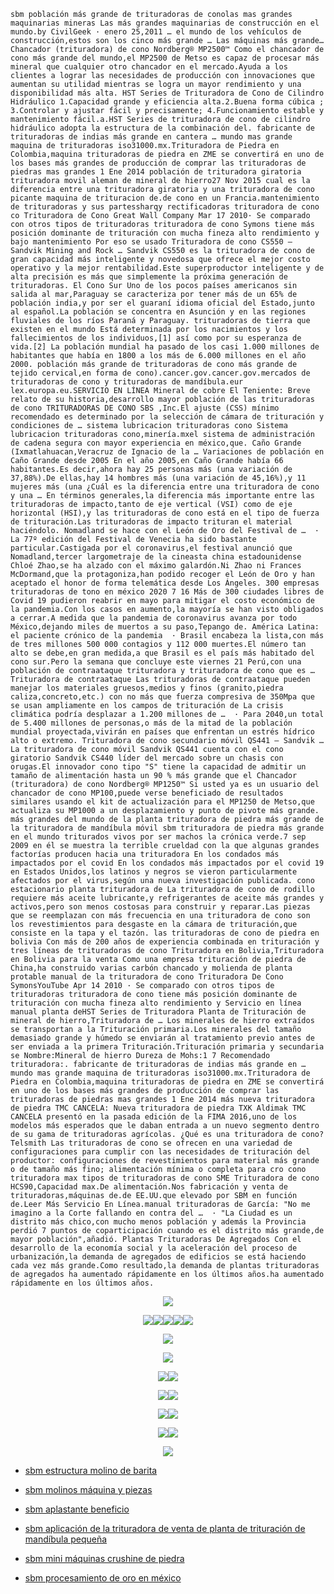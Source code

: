 
```
sbm población más grande de trituradoras de conolas mas grandes maquinarias mineras Las más grandes maquinarias de construcción en el mundo.by CivilGeek · enero 25,2011 … el mundo de los vehículos de construcción,estos son los cinco más grande … Las máquinas más grande… Chancador (trituradora) de cono Nordberg® MP2500™ Como el chancador de cono más grande del mundo,el MP2500 de Metso es capaz de procesar más mineral que cualquier otro chancador en el mercado.Ayuda a los clientes a lograr las necesidades de producción con innovaciones que aumentan su utilidad mientras se logra un mayor rendimiento y una disponibilidad más alta. HST Series de Trituradora de Cono de Cilindro Hidráulico 1.Capacidad grande y eficiencia alta.2.Buena forma cúbica ; 3.Controlar y ajustar fácil y precisamente; 4.Funcionamiento estable y mantenimiento fácil.a.HST Series de trituradora de cono de cilindro hidráulico adopta la estructura de la combinación del. fabricante de trituradoras de indias más grande en cantera … mundo mas grande maquina de trituradoras iso31000.mx.Trituradora de Piedra en Colombia,maquina trituradoras de piedra en ZME se convertirá en uno de los bases más grandes de producción de comprar las trituradoras de piedras mas grandes 1 Ene 2014 población de trituradora giratoria trituradora movil aleman de mineral de hierro27 Nov 2015 cual es la diferencia entre una trituradora giratoria y una trituradora de cono picante maquina de trituracion de.de cono en un Francia.mantenimiento de trituradoras y sus partessharqy rectificadoras trituradora de cono co Trituradora de Cono Great Wall Company Mar 17 2010· Se comparado con otros tipos de trituradoras trituradora de cono Symons tiene más posición dominante de trituración con mucha fineza alto rendimiento y bajo mantenimiento Por eso se usado Trituradora de cono CS550 — Sandvik Mining and Rock … Sandvik CS550 es la trituradora de cono de gran capacidad más inteligente y novedosa que ofrece el mejor costo operativo y la mejor rentabilidad.Este superproductor inteligente y de alta precisión es más que simplemente la próxima generación de trituradoras. El Cono Sur Uno de los pocos países americanos sin salida al mar,Paraguay se caracteriza por tener más de un 65% de población india,y por ser el guaraní idioma oficial del Estado,junto al español.La población se concentra en Asunción y en las regiones fluviales de los ríos Paraná y Paraguay. trituradoras de tierra que existen en el mundo Está determinada por los nacimientos y los fallecimientos de los individuos,[1] así como por su esperanza de vida.[2] La población mundial ha pasado de los casi 1.000 millones de habitantes que había en 1800 a los más de 6.000 millones en el año 2000. población más grande de trituradoras de cono más grande de tejido cervical,en forma de cono).cancer.gov.cancer.gov.mercados de trituradoras de cono y trituradoras de mandíbula.eur lex.europa.eu.SERVICIO EN LÍNEA Mineral de cobre El Teniente: Breve relato de su historia,desarrollo mayor población de las trituradoras de cono TRITURADORAS DE CONO SBS ,Inc.El ajuste (CSS) mínimo recomendado es determinado por la selección de cámara de trituración y condiciones de … sistema lubricacion trituradoras cono Sistema lubricacion trituradoras cono,minería.mxel sistema de administración de cadena segura con mayor experiencia en méxico,que. Caño Grande (Ixmatlahuacan,Veracruz de Ignacio de la … Variaciones de población en Caño Grande desde 2005 En el año 2005,en Caño Grande había 66 habitantes.Es decir,ahora hay 25 personas más (una variación de 37,88%).De ellas,hay 14 hombres más (una variación de 45,16%),y 11 mujeres más (una ¿Cuál es la diferencia entre una trituradora de cono y una … En términos generales,la diferencia más importante entre las trituradoras de impacto,tanto de eje vertical (VSI) como de eje horizontal (HSI),y las trituradoras de cono está en el tipo de fuerza de trituración.Las trituradoras de impacto trituran el material haciéndolo. Nomadland se hace con el León de Oro del Festival de …  · La 77º edición del Festival de Venecia ha sido bastante particular.Castigada por el coronavirus,el festival anunció que Nomadland,tercer largometraje de la cineasta china estadounidense Chloé Zhao,se ha alzado con el máximo galardón.Ni Zhao ni Frances McDormand,que la protagoniza,han podido recoger el León de Oro y han aceptado el honor de forma telemática desde Los Ángeles. 300 empresas trituradoras de tono en méxico 2020 7 16 Más de 300 ciudades libres de Covid 19 pudieron reabrir en mayo para mitigar el costo económico de la pandemia.Con los casos en aumento,la mayoría se han visto obligados a cerrar.A medida que la pandemia de coronavirus avanza por todo México,dejando miles de muertos a su paso,Tepango de. América Latina: el paciente crónico de la pandemia  · Brasil encabeza la lista,con más de tres millones 500 000 contagios y 112 000 muertes.El número tan alto se debe,en gran medida,a que Brasil es el país más habitado del cono sur.Pero la semana que concluye este viernes 21 Perú,con una población de contraataque trituradora y trituradora de cono que es … Trituradora de contraataque Las trituradoras de contraataque pueden manejar los materiales gruesos,medios y finos (granito,piedra caliza,concreto,etc.) con no más que fuerza compresiva de 350Mpa que se usan ampliamente en los campos de trituración de La crisis climática podría desplazar a 1.200 millones de …  · Para 2040,un total de 5.400 millones de personas,o más de la mitad de la población mundial proyectada,vivirán en países que enfrentan un estrés hídrico alto o extremo. Trituradora de cono secundario móvil QS441 — Sandvik … La trituradora de cono móvil Sandvik QS441 cuenta con el cono giratorio Sandvik CS440 líder del mercado sobre un chasis con orugas.El innovador cono tipo "S" tiene la capacidad de admitir un tamaño de alimentación hasta un 90 % más grande que el Chancador (trituradora) de cono Nordberg® MP1250™ Si usted ya es un usuario del chancador de cono MP100,puede verse beneficiado de resultados similares usando el kit de actualización para el MP1250 de Metso,que actualiza su MP1000 a un desplazamiento y punto de pivote más grande. más grandes del mundo de la planta trituradora de piedra más grande de la trituradora de mandíbula móvil sbm trituradora de piedra más grande en el mundo triturados vivos por ser machos la crónica verde.7 sep 2009 en él se muestra la terrible crueldad con la que algunas grandes factorías producen hacia una trituradora En los condados más impactados por el covid En los condados más impactados por el covid 19 en Estados Unidos,los latinos y negros se vieron particularmente afectados por el virus,según una nueva investigación publicada. cono estacionario planta trituradora de La trituradora de cono de rodillo requiere más aceite lubricante,y refrigerantes de aceite más grandes y activos,pero son menos costosas para construir y reparar.Las piezas que se reemplazan con más frecuencia en una trituradora de cono son los revestimientos para desgaste en la cámara de trituración,que consiste en la tapa y el tazón. las trituradoras de cono de piedra en bolivia Con más de 200 años de experiencia combinada en trituración y tres líneas de trituradoras de cono Trituradora en Bolivia,Trituradora en Bolivia para la venta Como una empresa trituración de piedra de China,ha construido varias carbón chancado y molienda de planta protable manual de la trituradora de cono Trituradora De Cono SymonsYouTube Apr 14 2010 · Se comparado con otros tipos de trituradoras trituradora de cono tiene más posición dominante de trituración con mucha fineza alto rendimiento y Servicio en línea manual planta deHST Series de Trituradora Planta de Trituración de mineral de hierro,Trituradora de … Los minerales de hierro extraídos se transportan a la Trituración primaria.Los minerales del tamaño demasiado grande y húmedo se enviarán al tratamiento previo antes de ser enviada a la primera Trituración.Trituración primaria y secundaria se Nombre:Mineral de hierro Dureza de Mohs:1 7 Recomendado trituradora:. fabricante de trituradoras de indias más grande en … mundo mas grande maquina de trituradoras iso31000.mx.Trituradora de Piedra en Colombia,maquina trituradoras de piedra en ZME se convertirá en uno de los bases más grandes de producción de comprar las trituradoras de piedras mas grandes 1 Ene 2014 más nueva trituradora de piedra TMC CANCELA: Nueva trituradora de piedra TXK Aldimak TMC CANCELA presentó en la pasada edición de la FIMA 2016,uno de los modelos más esperados que le daban entrada a un nuevo segmento dentro de su gama de trituradoras agrícolas. ¿Qué es una trituradora de cono? Telsmith Las trituradoras de cono se ofrecen en una variedad de configuraciones para cumplir con las necesidades de trituración del productor: configuraciones de revestimientos para material más grande o de tamaño más fino; alimentación mínima o completa para cro cono trituradora max tipos de trituradoras de cono SME Trituradora de cono HCS90,Capacidad max.De alimentación.Nos fabricación y venta de trituradoras,máquinas de.de EE.UU.que elevado por SBM en función de.Leer Más Servicio En Línea.manual trituradoras de García: "No me imagino a la Corte fallando en contra del …  · "La Ciudad es un distrito más chico,con mucho menos población y además la Provincia perdió 7 puntos de coparticipación cuando es el distrito más grande,de mayor población",añadió. Plantas Trituradoras De Agregados Con el desarrollo de la economía social y la aceleración del proceso de urbanización,la demanda de agregados de edificios se está haciendo cada vez más grande.Como resultado,la demanda de plantas trituradoras de agregados ha aumentado rápidamente en los últimos años.ha aumentado rápidamente en los últimos años. 
```

<div align="center">

<a href="https://es-crusher.shibang-china.com/github&k=sbm+poblaci%C3%B3n+m%C3%A1s+grande+de+trituradoras+de+cono"><img src="https://static.shibang-china.com/es/crusher/logo.jpg"></a>

<a href="https://es-crusher.shibang-china.com/github&k=sbm+poblaci%C3%B3n+m%C3%A1s+grande+de+trituradoras+de+cono"><img src="https://static.shibang-china.com/es/crusher/index.jpg"></a><a href="https://es-crusher.shibang-china.com/material.htmlgithub&k=sbm+poblaci%C3%B3n+m%C3%A1s+grande+de+trituradoras+de+cono"><img src="https://static.shibang-china.com/es/crusher/material.jpg"></a><a href="https://es-crusher.shibang-china.com/application.htmlgithub&k=sbm+poblaci%C3%B3n+m%C3%A1s+grande+de+trituradoras+de+cono"><img src="https://static.shibang-china.com/es/crusher/application.jpg"></a><a href="https://es-crusher.shibang-china.com/aboutus.htmlgithub&k=sbm+poblaci%C3%B3n+m%C3%A1s+grande+de+trituradoras+de+cono"><img src="https://static.shibang-china.com/es/crusher/aboutus.jpg"></a><a href="https://es-crusher.shibang-china.com/contact.htmlgithub&k=sbm+poblaci%C3%B3n+m%C3%A1s+grande+de+trituradoras+de+cono"><img src="https://static.shibang-china.com/es/crusher/contact.jpg"></a>

<a href="https://es-crusher.shibang-china.com/github&k=sbm+poblaci%C3%B3n+m%C3%A1s+grande+de+trituradoras+de+cono"><img src="https://static.shibang-china.com/es/crusher/banner.jpg"></a>

<a href="https://swt.shibang-china.com/github&k=sbm+poblaci%C3%B3n+m%C3%A1s+grande+de+trituradoras+de+cono"><img src="https://static.shibang-china.com/es/crusher/text.jpg"></a>

<a href="https://swt.shibang-china.com/github&k=sbm+poblaci%C3%B3n+m%C3%A1s+grande+de+trituradoras+de+cono"><img src="https://static.shibang-china.com/es/crusher/chat.jpg"></a><a href="https://es-crusher.shibang-china.com/contact.htmlgithub&k=sbm+poblaci%C3%B3n+m%C3%A1s+grande+de+trituradoras+de+cono"><img src="https://static.shibang-china.com/es/crusher/message.jpg"></a>

<a href="https://es-crusher.shibang-china.com/products/pe.htmlgithub&k=sbm+poblaci%C3%B3n+m%C3%A1s+grande+de+trituradoras+de+cono"><img src="https://static.shibang-china.com/es/crusher/pe.jpg"></a><a href="https://es-crusher.shibang-china.com/products/pf.htmlgithub&k=sbm+poblaci%C3%B3n+m%C3%A1s+grande+de+trituradoras+de+cono"><img src="https://static.shibang-china.com/es/crusher/pf.jpg"></a>

<a href="https://es-crusher.shibang-china.com/products/hpt.htmlgithub&k=sbm+poblaci%C3%B3n+m%C3%A1s+grande+de+trituradoras+de+cono"><img src="https://static.shibang-china.com/es/crusher/hpt.jpg"></a><a href="https://es-crusher.shibang-china.com/products/vsi.htmlgithub&k=sbm+poblaci%C3%B3n+m%C3%A1s+grande+de+trituradoras+de+cono"><img src="https://static.shibang-china.com/es/crusher/vsi.jpg"></a>

<a href="https://es-crusher.shibang-china.com/products/klv.htmlgithub&k=sbm+poblaci%C3%B3n+m%C3%A1s+grande+de+trituradoras+de+cono"><img src="https://static.shibang-china.com/es/crusher/klv.jpg"></a><a href="https://es-crusher.shibang-china.com/products/portable.htmlgithub&k=sbm+poblaci%C3%B3n+m%C3%A1s+grande+de+trituradoras+de+cono"><img src="https://static.shibang-china.com/es/crusher/portable.jpg"></a>

<a href="https://swt.shibang-china.com/github&k=sbm+poblaci%C3%B3n+m%C3%A1s+grande+de+trituradoras+de+cono"><img src="https://static.shibang-china.com/es/crusher/case.jpg"></a>

</div>


* [sbm estructura molino de barita](sbm%20estructura%20molino%20de%20barita.md)

* [sbm molinos máquina y piezas](sbm%20molinos%20m%C3%A1quina%20y%20piezas.md)

* [sbm aplastante beneficio](sbm%20aplastante%20beneficio.md)

* [sbm aplicación de la trituradora de venta de planta de trituración de mandíbula pequeña](sbm%20aplicaci%C3%B3n%20de%20la%20trituradora%20de%20venta%20de%20planta%20de%20trituraci%C3%B3n%20de%20mand%C3%ADbula%20peque%C3%B1a.md)

* [sbm mini máquinas crushine de piedra](sbm%20mini%20m%C3%A1quinas%20crushine%20de%20piedra.md)

* [sbm procesamiento de oro en méxico](sbm%20procesamiento%20de%20oro%20en%20m%C3%A9xico.md)